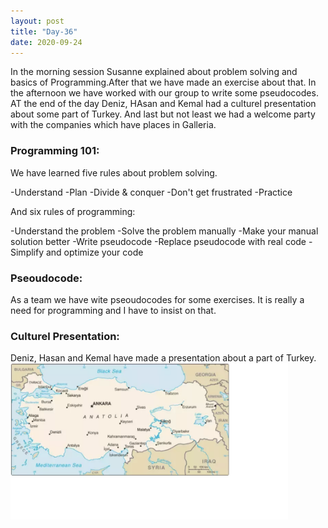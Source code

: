 ```yaml
---
layout: post
title: "Day-36"
date: 2020-09-24
---
```

In the morning session Susanne explained about problem solving and basics of Programming.After that we have made an exercise about that. In the afternoon we have worked with our group to write some pseudocodes. AT the end of the day Deniz, HAsan and Kemal had a culturel presentation about some part of Turkey. And last but not least we had a welcome party with the companies which have places in Galleria. 


<h3>Programming 101: </h3>
We have learned five rules about problem solving. 

-Understand
-Plan
-Divide & conquer
-Don't get frustrated
-Practice

And six rules of programming:

-Understand the problem
-Solve the problem manually
-Make your manual solution better
-Write pseudocode
-Replace pseudocode with real code
-Simplify and optimize your code



<h3> Pseoudocode: </h3>
As a team we have wite pseoudocodes for some exercises. It is really a need  for programming and I have to insist on that.


<h3> Culturel Presentation: </h3>
Deniz, Hasan and Kemal have made a presentation about a part of Turkey.

<img src="/Images/Anatolia36.png" alt="day36Anatolia" height="250">

